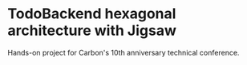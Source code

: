 # TodoBackend hexagonal architecture with Jigsaw

Hands-on project for Carbon's 10th anniversary technical conference.
